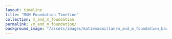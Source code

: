 ```yaml
---
layout: timeline
title: "M&M Foundation Timeline"
collection: m_and_m_foundation
permalink: /m_and_m_foundation/
background_image: "/assets/images/katiemacmillan/m_and_m_foundation_background.jpg"
---
```

